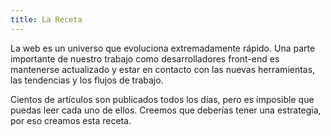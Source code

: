 ```yaml
---
title: La Receta
---
```


La web es un universo que evoluciona extremadamente rápido. Una parte importante de nuestro trabajo como desarrolladores front-end es mantenerse actualizado y estar en contacto con las nuevas herramientas, las tendencias y los flujos de trabajo.

Cientos de artículos son publicados todos los días, pero es imposible que puedas leer cada uno de ellos. Creemos que deberías tener una estrategia, por eso creamos esta receta.